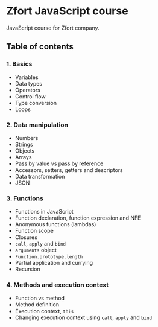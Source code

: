# Zfort JavaScript course

JavaScript course for Zfort company.

## Table of contents

### 1. Basics
- Variables
- Data types
- Operators
- Control flow
- Type conversion
- Loops

### 2. Data manipulation
- Numbers
- Strings
- Objects
- Arrays
- Pass by value vs pass by reference
- Accessors, setters, getters and descriptors
- Data transformation
- JSON

### 3. Functions
- Functions in JavaScript
- Function declaration, function expression and NFE
- Anonymous functions (lambdas)
- Function scope
- Closures
- `call`, `apply` and `bind`
- `arguments` object
- `Function.prototype.length`
- Partial application and currying
- Recursion

### 4. Methods and execution context
- Function vs method
- Method definition
- Execution context, `this`
- Changing execution context using `call`, `apply` and `bind`
